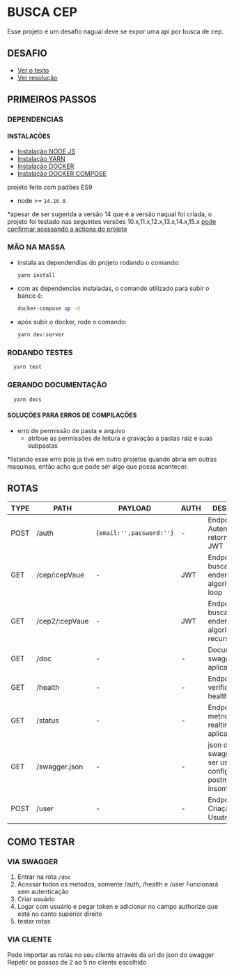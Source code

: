# BUSCA CEP
Esse projeto é um desafio nagual deve se expor uma api por busca de cep.
## DESAFIO
- [Ver o texto](./docs_md/DESAFIO.md)
- [Ver resolução](./docs_md/RESOLUCAO.md)

## PRIMEIROS PASSOS

### DEPENDENCIAS

#### INSTALAÇÕES
- [Instalação NODE JS](https://nodejs.org/en/)
- [Instalação YARN](https://yarnpkg.com/getting-started/install)
- [Instalação DOCKER](https://docs.docker.com/engine/install/)
- [Instalação DOCKER COMPOSE](https://docs.docker.com/compose/install/)

projeto feito com padões ES9
- node >= `14.16.0`

*apesar de ser sugerida a versão 14 que é a versão naqual foi criada, o projeto foi testado nas seguintes versões 10.x,11.x,12.x,13.x,14.x,15.x
[pode confirmar acessando a actions do projeto](https://github.com/misaku/desafio-cep/actions/workflows/node.js.yml)

### MÃO NA MASSA
* instala as dependendias do projeto rodando o comando:
  ```BASH
  yarn install
  ```
* com as dependencias instaladas, o comando utilizado para subir o banco é:
  ```BASH
  docker-compose up -d
  ```
* após subir o docker, rode o comando:
  ```BASH
  yarn dev:server
  ```
### RODANDO TESTES
```BASH
  yarn test
```
### GERANDO DOCUMENTAÇÃO
```BASH
  yarn docs
```

#### SOLUÇÕES PARA ERROS DE COMPILAÇÕES

- erro de permissão de pasta e arquivo
    - atribue as permissões de leitura e gravação a pastas raiz e suas subpastas

*listando esse erro pois ja tive em outro projetos quando abria em outras maquinas, então acho que pode ser algo que possa acontecer.

## ROTAS

| TYPE | PATH | PAYLOAD | AUTH | DESCRIÇÃO |
|------|------|------|--------|-----------|
|POST| /auth | `{email:'',password:''}` | - | Endpoint de Autenticação, retorna token JWT |
|GET| /cep/:cepVaue | - | JWT | Endpoint de busca de endereço com algoritimo de loop |
|GET| /cep2/:cepVaue | - | JWT | Endpoint de busca de endereço com algoritimo de recursão |
|GET| /doc | - | - | Documentação swagger da aplicação  |
|GET| /health | - | - | Endpoint de verificação healthcheck |
|GET| /status | - | - | Endpoint de metricas em realtime da aplicação |
|GET| /swagger.json  | - | - | json do swagger pode ser usado para configurar o postman ou o insomnia |
|POST| /user  | - | - | Endpoint de Criação de Usuário |

## COMO TESTAR
### VIA SWAGGER
1. Entrar na rota `/doc`
2. Acessar todos os metodos, somente /auth, /health e /user Funcionará sem autenticação
3. Criar usuário
4. Logar com usuário e pegar token e adicionar no campo authorize que está no canto superior direito
5. testar rotas

### VIA CLIENTE
Pode importar as rotas no seu cliente através da url do json do swagger
Repetir os passos de 2 ao 5 no cliente escolhido




